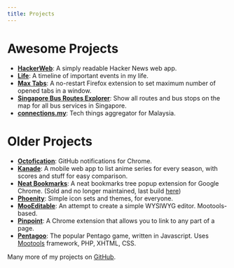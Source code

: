 ```yaml
---
title: Projects
---
```


Awesome Projects
===

- **[HackerWeb](http://hackerwebapp.com/)**: A simply readable Hacker News web app.
- **[Life](https://github.com/cheeaun/life)**: A timeline of important events in my life.
- **[Max Tabs](https://addons.mozilla.org/en-US/firefox/addon/max-tabs/)**: A no-restart Firefox extension to set maximum number of opened tabs in a window.
- **[Singapore Bus Routes Explorer](http://cheeaun.github.com/busrouter-sg/)**: Show all routes and bus stops on the map for all bus services in Singapore.
- **[connections.my](http://connections.my/)**: Tech things aggregator for Malaysia.

Older Projects
===

- **[Octofication](https://github.com/cheeaun/octofication)**: GitHub notifications for Chrome.
- **[Kanade](https://github.com/cheeaun/kanade)**: A mobile web app to list anime series for every season, with scores and stuff for easy comparison.
- **[Neat Bookmarks](https://github.com/cheeaun/neat-bookmarks)**: A neat bookmarks tree popup extension for Google Chrome. (Sold and no longer maintained, last build [here](https://github.com/cheeaun/neat-bookmarks/downloads))
- **[Phoenity](https://github.com/cheeaun/phoenity-icons)**: Simple icon sets and themes, for everyone.
- **[MooEditable](https://github.com/cheeaun/mooeditable)**: An attempt to create a simple WYSIWYG editor. Mootools-based.
- **[Pinpoint](https://github.com/cheeaun/pinpoint)**: A Chrome extension that allows you to link to any part of a page.
- **[Pentagoo](https://github.com/cheeaun/pentagoo)**: The popular Pentago game, written in Javascript. Uses [Mootools](http://mootools.net/) framework, PHP, XHTML, CSS.

Many more of my projects on [GitHub](http://github.com/cheeaun).

